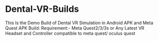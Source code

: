 # Dental-VR-Builds
This Is the Demo Build of Dental VR Simulation in Android APK and Meta Quest APK Build:
Requirement:-
Meta Quest2/3/3s or Any Latest VR Headset and Controller compatible to meta quest/ oculus quest
